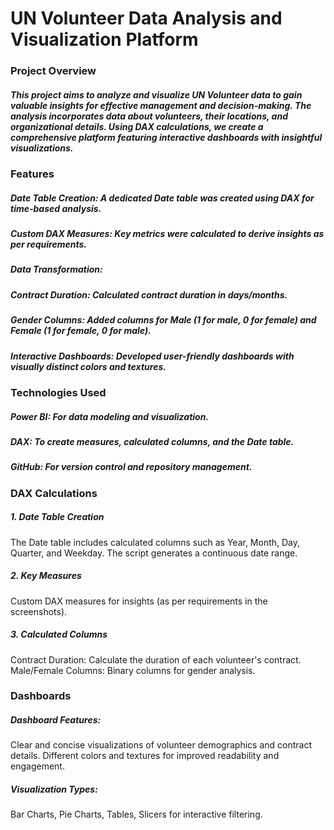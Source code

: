 # UN Volunteer Data Analysis and Visualization Platform
### Project Overview
##### This project aims to analyze and visualize UN Volunteer data to gain valuable insights for effective management and decision-making. The analysis incorporates data about volunteers, their locations, and organizational details. Using DAX calculations, we create a comprehensive platform featuring interactive dashboards with insightful visualizations.

### Features
##### Date Table Creation: A dedicated Date table was created using DAX for time-based analysis.
##### Custom DAX Measures: Key metrics were calculated to derive insights as per requirements.
##### Data Transformation:
##### Contract Duration: Calculated contract duration in days/months.
##### Gender Columns: Added columns for Male (1 for male, 0 for female) and Female (1 for female, 0 for male).
##### Interactive Dashboards: Developed user-friendly dashboards with visually distinct colors and textures.
### Technologies Used
##### Power BI: For data modeling and visualization.
##### DAX: To create measures, calculated columns, and the Date table.
##### GitHub: For version control and repository management.

### DAX Calculations
##### 1. Date Table Creation
The Date table includes calculated columns such as Year, Month, Day, Quarter, and Weekday. The script generates a continuous date range.

##### 2. Key Measures
Custom DAX measures for insights (as per requirements in the screenshots).

##### 3. Calculated Columns
Contract Duration: Calculate the duration of each volunteer's contract.
Male/Female Columns: Binary columns for gender analysis.
### Dashboards
##### Dashboard Features:
Clear and concise visualizations of volunteer demographics and contract details.
Different colors and textures for improved readability and engagement.
##### Visualization Types:
Bar Charts,
Pie Charts,
Tables,
Slicers for interactive filtering.
